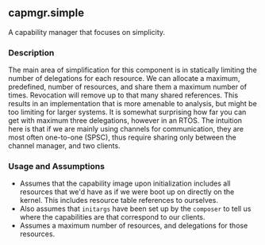 ## capmgr.simple

A capability manager that focuses on simplicity.

### Description

The main area of simplification for this component is in statically limiting the number of delegations for each resource.
We can allocate a maximum, predefined, number of resources, and share them a maximum number of times.
Revocation will remove up to that many shared references.
This results in an implementation that is more amenable to analysis, but might be too limiting for larger systems.
It is somewhat surprising how far you can get with maximum three delegations, however in an RTOS.
The intuition here is that if we are mainly using channels for communication, they are most often one-to-one (SPSC), thus require sharing only between the channel manager, and two clients.

### Usage and Assumptions

- Assumes that the capability image upon initialization includes all resources that we'd have as if we were boot up on directly on the kernel.
    This includes resource table references to ourselves.
- Also assumes that `initargs` have been set up by the `composer` to tell us where the capabilities are that correspond to our clients.
- Assumes a maximum number of resources, and delegations for those resources.
